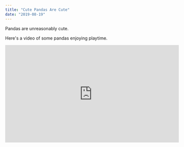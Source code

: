 ```yaml
---
title: "Cute Pandas Are Cute"
date: "2019-08-19"
---
```


Pandas are unreasonably cute.

Here's a video of some pandas enjoying playtime.

<iframe width="560" height="315" src="https://www.youtube.com/embed/sGF6bOi1NfA" frameborder="0" allow="accelerometer; autoplay; encrypted-media; gyroscope; picture-in-picture" allowfullscreen></iframe>